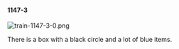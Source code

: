 #### 1147-3
![train-1147-3-0.png](https://github.com/lil-lab/nlvr/raw/master/nlvr/train/images/66/train-1147-3-0.png "train-1147-3-0.png")

There is a box with a black circle and a lot of blue items.